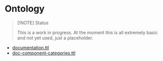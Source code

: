 # Ontology

> [!NOTE] Status
>
> This is a work in progress.
> At the moment this is all extremely basic and not yet used, just a placeholder.

- [documentation.ttl](./documentation.ttl)
- [doc-component-categories.ttl](./doc-component-categories.ttl)
